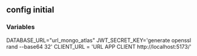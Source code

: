 ## config initial

### Variables

DATABASE_URL="url_mongo_atlas"
JWT_SECRET_KEY='generate openssl rand --base64 32'
CLIENT_URL = 'URL APP CLIENT http://localhost:5173/'